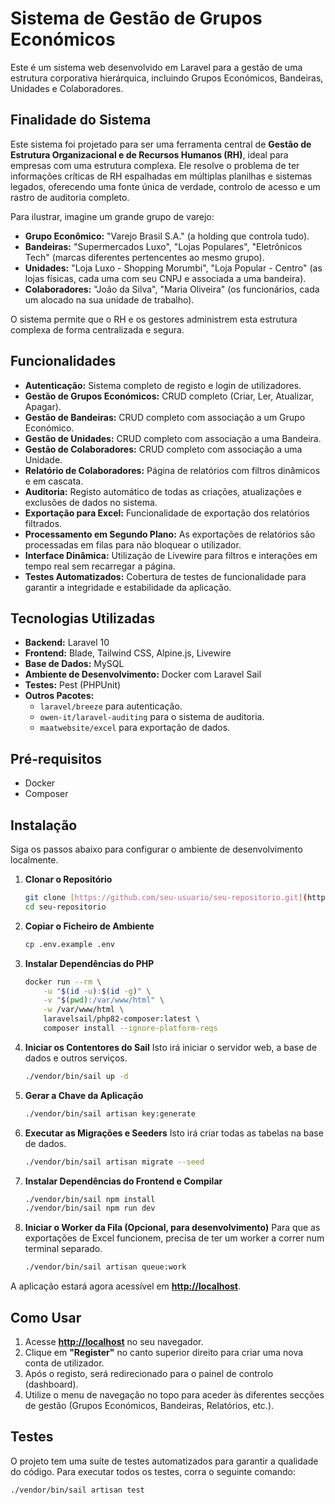 # Sistema de Gestão de Grupos Económicos

Este é um sistema web desenvolvido em Laravel para a gestão de uma estrutura corporativa hierárquica, incluindo Grupos Económicos, Bandeiras, Unidades e Colaboradores.

## Finalidade do Sistema

Este sistema foi projetado para ser uma ferramenta central de **Gestão de Estrutura Organizacional e de Recursos Humanos (RH)**, ideal para empresas com uma estrutura complexa. Ele resolve o problema de ter informações críticas de RH espalhadas em múltiplas planilhas e sistemas legados, oferecendo uma fonte única de verdade, controlo de acesso e um rastro de auditoria completo.

Para ilustrar, imagine um grande grupo de varejo:

- **Grupo Econômico:** "Varejo Brasil S.A." (a holding que controla tudo).
- **Bandeiras:** "Supermercados Luxo", "Lojas Populares", "Eletrônicos Tech" (marcas diferentes pertencentes ao mesmo grupo).
- **Unidades:** "Loja Luxo - Shopping Morumbi", "Loja Popular - Centro" (as lojas físicas, cada uma com seu CNPJ e associada a uma bandeira).
- **Colaboradores:** "João da Silva", "Maria Oliveira" (os funcionários, cada um alocado na sua unidade de trabalho).

O sistema permite que o RH e os gestores administrem esta estrutura complexa de forma centralizada e segura.

## Funcionalidades

- **Autenticação:** Sistema completo de registo e login de utilizadores.
- **Gestão de Grupos Económicos:** CRUD completo (Criar, Ler, Atualizar, Apagar).
- **Gestão de Bandeiras:** CRUD completo com associação a um Grupo Económico.
- **Gestão de Unidades:** CRUD completo com associação a uma Bandeira.
- **Gestão de Colaboradores:** CRUD completo com associação a uma Unidade.
- **Relatório de Colaboradores:** Página de relatórios com filtros dinâmicos e em cascata.
- **Auditoria:** Registo automático de todas as criações, atualizações e exclusões de dados no sistema.
- **Exportação para Excel:** Funcionalidade de exportação dos relatórios filtrados.
- **Processamento em Segundo Plano:** As exportações de relatórios são processadas em filas para não bloquear o utilizador.
- **Interface Dinâmica:** Utilização de Livewire para filtros e interações em tempo real sem recarregar a página.
- **Testes Automatizados:** Cobertura de testes de funcionalidade para garantir a integridade e estabilidade da aplicação.

## Tecnologias Utilizadas

- **Backend:** Laravel 10
- **Frontend:** Blade, Tailwind CSS, Alpine.js, Livewire
- **Base de Dados:** MySQL
- **Ambiente de Desenvolvimento:** Docker com Laravel Sail
- **Testes:** Pest (PHPUnit)
- **Outros Pacotes:**
    - `laravel/breeze` para autenticação.
    - `owen-it/laravel-auditing` para o sistema de auditoria.
    - `maatwebsite/excel` para exportação de dados.

## Pré-requisitos

- Docker
- Composer

## Instalação

Siga os passos abaixo para configurar o ambiente de desenvolvimento localmente.

1.  **Clonar o Repositório**
    ```bash
    git clone [https://github.com/seu-usuario/seu-repositorio.git](https://github.com/seu-usuario/seu-repositorio.git)
    cd seu-repositorio
    ```

2.  **Copiar o Ficheiro de Ambiente**
    ```bash
    cp .env.example .env
    ```

3.  **Instalar Dependências do PHP**
    ```bash
    docker run --rm \
        -u "$(id -u):$(id -g)" \
        -v "$(pwd):/var/www/html" \
        -w /var/www/html \
        laravelsail/php82-composer:latest \
        composer install --ignore-platform-reqs
    ```

4.  **Iniciar os Contentores do Sail**
    Isto irá iniciar o servidor web, a base de dados e outros serviços.
    ```bash
    ./vendor/bin/sail up -d
    ```

5.  **Gerar a Chave da Aplicação**
    ```bash
    ./vendor/bin/sail artisan key:generate
    ```

6.  **Executar as Migrações e Seeders**
    Isto irá criar todas as tabelas na base de dados.
    ```bash
    ./vendor/bin/sail artisan migrate --seed
    ```

7.  **Instalar Dependências do Frontend e Compilar**
    ```bash
    ./vendor/bin/sail npm install
    ./vendor/bin/sail npm run dev
    ```

8.  **Iniciar o Worker da Fila (Opcional, para desenvolvimento)**
    Para que as exportações de Excel funcionem, precisa de ter um worker a correr num terminal separado.
    ```bash
    ./vendor/bin/sail artisan queue:work
    ```

A aplicação estará agora acessível em **[http://localhost](http://localhost)**.

## Como Usar

1.  Acesse **[http://localhost](http://localhost)** no seu navegador.
2.  Clique em **"Register"** no canto superior direito para criar uma nova conta de utilizador.
3.  Após o registo, será redirecionado para o painel de controlo (dashboard).
4.  Utilize o menu de navegação no topo para aceder às diferentes secções de gestão (Grupos Económicos, Bandeiras, Relatórios, etc.).

## Testes

O projeto tem uma suíte de testes automatizados para garantir a qualidade do código. Para executar todos os testes, corra o seguinte comando:

```bash
./vendor/bin/sail artisan test
